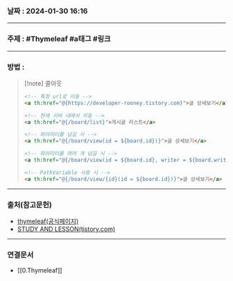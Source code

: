 ### 날짜 : 2024-01-30 16:16

___

### 주제 : #Thymeleaf #a태그 #링크

___

### 방법 : 

>[!note] 콜아웃
>
> ``` html
> <!-- 특정 url로 이동 --> 
> <a th:href="@{https://developer-rooney.tistory.com}">글 상세보기</a> 
> 
> <!-- 현재 서버 내에서 이동 --> 
> <a th:href="@{/board/list}">게시글 리스트</a> 
> 
> <!-- 파라미터를 넘길 시 --> 
> <a th:href="@{/board/view(id = ${board.id})}">글 상세보기</a> 
> 
> <!-- 파라미터를 여러 개 넘길 시 --> 
> <a th:href="@{/board/view(id = ${board.id}, writer = ${board.writer}})}">글 상세보기</a> 
> 
> <!-- PathVariable 사용 시 --> 
> <a th:href="@{/board/view/{id}(id = ${board.id})}">글 상세보기</a>
> ```

___

### 출처(참고문헌)

- [thymeleaf(공식페이지)](https://www.thymeleaf.org/doc/tutorials/3.0/usingthymeleaf.html#standard-expression-syntax)
- [STUDY AND LESSON(tistory.com)](https://developer-rooney.tistory.com/category/Java%20Web/Thymeleaf)

___

### 연결문서

- [[0.Thymeleaf]]

